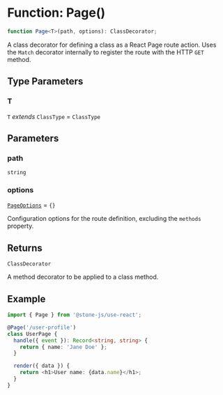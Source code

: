 # Function: Page()

```ts
function Page<T>(path, options): ClassDecorator;
```

A class decorator for defining a class as a React Page route action.
Uses the `Match` decorator internally to register the route with the HTTP `GET` method.

## Type Parameters

### T

`T` *extends* `ClassType` = `ClassType`

## Parameters

### path

`string`

### options

[`PageOptions`](../../../declarations/interfaces/PageOptions.md) = `{}`

Configuration options for the route definition, excluding the `methods` property.

## Returns

`ClassDecorator`

A method decorator to be applied to a class method.

## Example

```typescript
import { Page } from '@stone-js/use-react';

@Page('/user-profile')
class UserPage {
  handle({ event }): Record<string, string> {
    return { name: 'Jane Doe' };
  }

  render({ data }) {
    return <h1>User name: {data.name}</h1>;
  }
}
```
